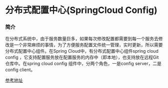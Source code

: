# 分布式配置中心(SpringCloud Config)

### 简介

在分布式系统中，由于服务数量巨多，如果每次修改配置都需要到每一个服务去修改是一个非常麻烦的事情，为了方便服务配置文件统一管理，实时更新，所以需要分布式配置中心组件。在Spring Cloud中，有分布式配置中心组件spring cloud config ，它支持配置服务放在配置服务的内存中（即本地），也支持放在远程Git仓库中。在spring cloud config 组件中，分两个角色，一是config server，二是config client。



[参考地址](https://blog.csdn.net/forezp/article/details/81041012)